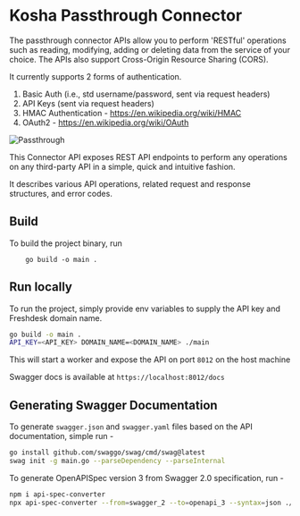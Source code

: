 # Kosha Passthrough Connector

The passthrough connector APIs allow you to perform 'RESTful' operations such as reading, modifying, adding or deleting data from the service of your choice. The APIs also support Cross-Origin Resource Sharing (CORS).

It currently supports 2 forms of authentication. 

1. Basic Auth (i.e., std username/password, sent via request headers)
2. API Keys (sent via request headers)
3. HMAC Authentication - https://en.wikipedia.org/wiki/HMAC
4. OAuth2 - https://en.wikipedia.org/wiki/OAuth

![Passthrough](images/passthrough.jpg)

This Connector API exposes REST API endpoints to perform any operations on any third-party API in a simple, quick and intuitive fashion.

It describes various API operations, related request and response structures, and error codes.

## Build

To build the project binary, run
```
    go build -o main .

```

## Run locally

To run the project, simply provide env variables to supply the API key and Freshdesk domain name.


```bash
go build -o main .
API_KEY=<API_KEY> DOMAIN_NAME=<DOMAIN_NAME> ./main
```

This will start a worker and expose the API on port `8012` on the host machine

Swagger docs is available at `https://localhost:8012/docs`

## Generating Swagger Documentation

To generate `swagger.json` and `swagger.yaml` files based on the API documentation, simple run -

```bash
go install github.com/swaggo/swag/cmd/swag@latest
swag init -g main.go --parseDependency --parseInternal
```

To generate OpenAPISpec version 3 from Swagger 2.0 specification, run -

```bash
npm i api-spec-converter
npx api-spec-converter --from=swagger_2 --to=openapi_3 --syntax=json ./docs/swagger.json > openapi.json
```
